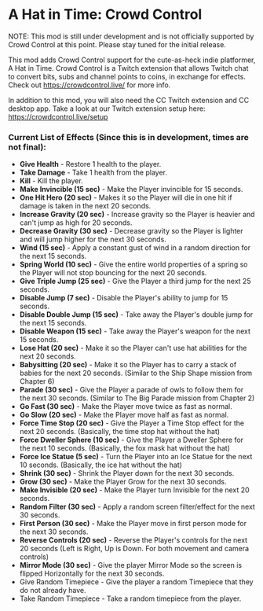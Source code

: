 # A Hat in Time: Crowd Control

NOTE: This mod is still under development and is not officially supported by Crowd Control at this point. Please stay tuned for the initial release.

This mod adds Crowd Control support for the cute-as-heck indie platformer, A Hat in Time. Crowd Control is a Twitch extension that allows Twitch chat to convert bits, subs and channel points to coins, in exchange for effects. Check out https://crowdcontrol.live/ for more info.  

In addition to this mod, you will also need the CC Twitch extension and CC desktop app. Take a look at our Twitch extension setup here: https://crowdcontrol.live/setup

### Current List of Effects (Since this is in development, times are not final):
* **Give Health** - Restore 1 health to the player.
* **Take Damage** - Take 1 health from the player.
* **Kill** - Kill the player.
* **Make Invincible (15 sec)** - Make the Player invincible for 15 seconds.
* **One Hit Hero (20 sec)** - Makes it so the Player will die in one hit if damage is taken in the next 20 seconds.
* **Increase Gravity (20 sec)** - Increase gravity so the Player is heavier and can't jump as high for 20 seconds.
* **Decrease Gravity (30 sec)** - Decrease gravity so the Player is lighter and will jump higher for the next 30 seconds.
* **Wind (15 sec)** - Apply a constant gust of wind in a random direction for the next 15 seconds.
* **Spring World (10 sec)** - Give the entire world properties of a spring so the Player will not stop bouncing for the next 20 seconds.
* **Give Triple Jump (25 sec)** - Give the Player a third jump for the next 25 seconds.
* **Disable Jump (7 sec)** - Disable the Player's ability to jump for 15 seconds.
* **Disable Double Jump (15 sec)** - Take away the Player's double jump for the next 15 seconds.
* **Disable Weapon (15 sec)** - Take away the Player's weapon for the next 15 seconds.
* **Lose Hat (20 sec)** - Make it so the Player can't use hat abilities for the next 20 seconds.
* **Babysitting (20 sec)** - Make it so the Player has to carry a stack of babies for the next 20 seconds. (Similar to the Ship Shape mission from Chapter 6)
* **Parade (30 sec)** - Give the Player a parade of owls to follow them for the next 30 seconds. (Similar to The Big Parade mission from Chapter 2)
* **Go Fast (30 sec)** - Make the Player move twice as fast as normal.
* **Go Slow (20 sec)** - Make the Player move half as fast as normal.
* **Force Time Stop (20 sec)** - Give the Player a Time Stop effect for the next 20 seconds. (Basically, the time stop hat without the hat)
* **Force Dweller Sphere (10 sec)** - Give the Player a Dweller Sphere for the next 10 seconds. (Basically, the fox mask hat without the hat)
* **Force Ice Statue (5 sec)** - Turn the Player into an Ice Statue for the next 10 seconds. (Basically, the ice hat without the hat)
* **Shrink (30 sec)** - Shrink the Player down for the next 30 seconds.
* **Grow (30 sec)** - Make the Player Grow for the next 30 seconds.
* **Make Invisible (20 sec)** - Make the Player turn Invisible for the next 20 seconds.
* **Random Filter (30 sec)** - Apply a random screen filter/effect for the next 30 seconds.
* **First Person (30 sec)** - Make the Player move in first person mode for the next 30 seconds.
* **Reverse Controls (20 sec)** - Reverse the Player's controls for the next 20 seconds (Left is Right, Up is Down. For both movement and camera controls)
* **Mirror Mode (30 sec)** - Give the player Mirror Mode so the screen is flipped Horizontally for the next 30 seconds.
* Give Random Timepiece - Give the player a random Timepiece that they do not already have.
* Take Random Timepiece - Take a random timepiece from the player.
